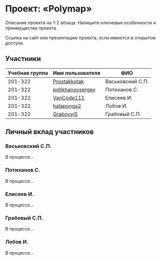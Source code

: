 # Проект: «Polymap»

Описание проекта на 1-2 абзаца. Напишите ключевые особенности и преимущества проекта.

Ссылка на сайт или презентацию проекта, если имеются в открытом доступе.

## Участники

| Учебная группа | Имя пользователя | ФИО                      |
|----------------|------------------|--------------------------|
| 201-322        | [Prostakkotak](https://github.com/Prostakkotak)      | Васьковский С.П.              |
| 201-322        | [potikhanovsergey](https://github.com/potikhanovsergey)    | Потиханов С.              |
| 201-322        | [VanCode111](https://github.com/VanCode111)       | Елисеев И. |
| 201-322        | [halaponga2](https://github.com/halaponga2)      | Лобов И. |
| 201-322        | [GrabovyiS](https://github.com/GrabovyiS)       | Грабовый С.П. |

## Личный вклад участников

### Васьковский С.П.

В процессе...

### Потиханов С.

В процессе...

### Елисеев И.

В процессе...

### Грабовый С.П.

В процессе...

### Лобов И.

В процессе...

